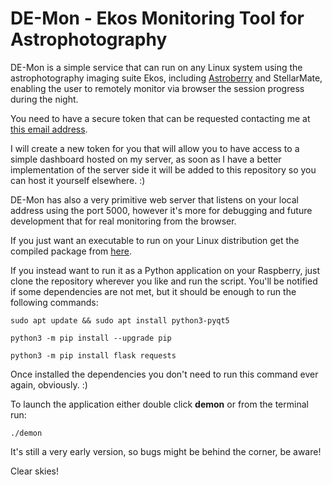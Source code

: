 # DE-Mon - Ekos Monitoring Tool for Astrophotography
DE-Mon is a simple service that can run on any Linux system using the astrophotography imaging suite Ekos, including [Astroberry](https://www.astroberry.io/) and StellarMate, enabling the user to remotely monitor via browser the session progress during the night.

You need to have a secure token that can be requested contacting me at [this email address](mailto:astropills.it@gmail.com).

I will create a new token for you that will allow you to have access to a simple dashboard hosted on my server, as soon as I have a better implementation of the server side it will be added to this repository so you can host it yourself elsewhere. :)

DE-Mon has also a very primitive web server that listens on your local address using the port 5000, however it's more for debugging and future development that for real monitoring from the browser.

If you just want an executable to run on your Linux distribution get the compiled package from [here](https://github.com/aktasway-it/de-mon/releases).

If you instead want to run it as a Python application on your Raspberry, just clone the repository wherever you like and run the script. You'll be notified if some dependencies are not met, but it should be enough to run the following commands:

`sudo apt update && sudo apt install python3-pyqt5`

`python3 -m pip install --upgrade pip`

`python3 -m pip install flask requests`

Once installed the dependencies you don't need to run this command ever again, obviously. :)

To launch the application either double click **demon** or from the terminal run:

`./demon`

It's still a very early version, so bugs might be behind the corner, be aware!

Clear skies!